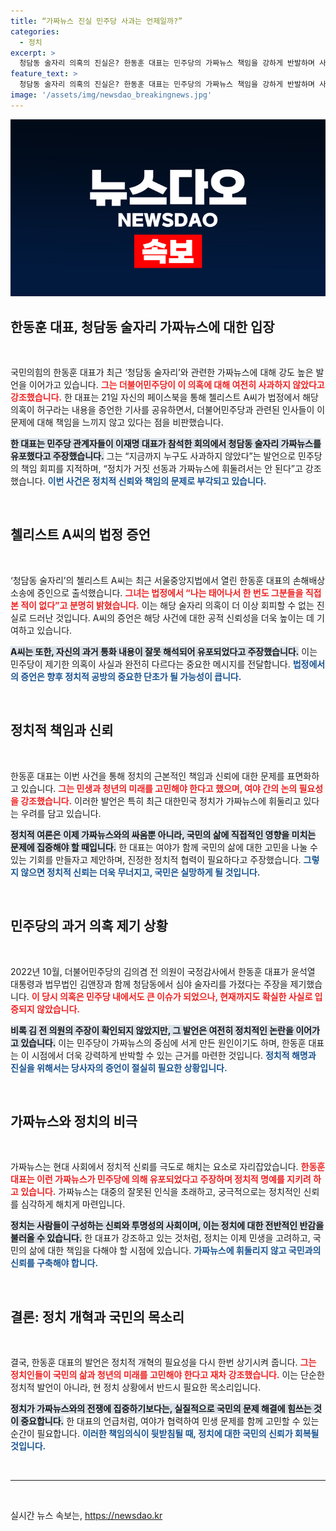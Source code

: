 ```yaml
---
title: “가짜뉴스 진실 민주당 사과는 언제일까?”
categories:
  - 정치
excerpt: >
  청담동 술자리 의혹의 진실은? 한동훈 대표는 민주당의 가짜뉴스 책임을 강하게 반발하며 사과를 촉구했습니다. 이 의혹의 발단인 첼리스트 A씨의 법정 증언이 과연 어떤 파장을 일으킬까요?
feature_text: >
  청담동 술자리 의혹의 진실은? 한동훈 대표는 민주당의 가짜뉴스 책임을 강하게 반발하며 사과를 촉구했습니다. 이 의혹의 발단인 첼리스트 A씨의 법정 증언이 과연 어떤 파장을 일으킬까요?
image: '/assets/img/newsdao_breakingnews.jpg'
---
```


<p><img src="/assets/img/newsdao_breakingnews.jpg" alt="koreaapp 속보" /></p>

<h2 data-ke-size="size26">한동훈 대표, 청담동 술자리 가짜뉴스에 대한 입장</h2>

<p data-ke-size="size16">&nbsp;</p>

<p>국민의힘의 한동훈 대표가 최근 ‘청담동 술자리’와 관련한 가짜뉴스에 대해 강도 높은 발언을 이어가고 있습니다. <b><span style="color: #ee2323;">그는 더불어민주당이 이 의혹에 대해 여전히 사과하지 않았다고 강조했습니다.</span></b> 한 대표는 21일 자신의 페이스북을 통해 첼리스트 A씨가 법정에서 해당 의혹이 허구라는 내용을 증언한 기사를 공유하면서, 더불어민주당과 관련된 인사들이 이 문제에 대해 책임을 느끼지 않고 있다는 점을 비판했습니다. </p>

<p><b><span style="background-color: #21538527;">한 대표는 민주당 관계자들이 이재명 대표가 참석한 회의에서 청담동 술자리 가짜뉴스를 유포했다고 주장했습니다.</span></b> 그는 “지금까지 누구도 사과하지 않았다”는 발언으로 민주당의 책임 회피를 지적하며, “정치가 거짓 선동과 가짜뉴스에 휘둘려서는 안 된다”고 강조했습니다. <b><span style="color: #1a5490;">이번 사건은 정치적 신뢰와 책임의 문제로 부각되고 있습니다.</span></b></p>

<p data-ke-size="size16">&nbsp;</p>

<h2 data-ke-size="size26">첼리스트 A씨의 법정 증언</h2>

<p data-ke-size="size16">&nbsp;</p>

<p>‘청담동 술자리’의 첼리스트 A씨는 최근 서울중앙지법에서 열린 한동훈 대표의 손해배상 소송에 증인으로 출석했습니다. <b><span style="color: #ee2323;">그녀는 법정에서 “나는 태어나서 한 번도 그분들을 직접 본 적이 없다”고 분명히 밝혔습니다.</span></b> 이는 해당 술자리 의혹이 더 이상 회피할 수 없는 진실로 드러난 것입니다. A씨의 증언은 해당 사건에 대한 공적 신뢰성을 더욱 높이는 데 기여하고 있습니다. </p>

<p><b><span style="background-color: #21538527;">A씨는 또한, 자신의 과거 통화 내용이 잘못 해석되어 유포되었다고 주장했습니다.</span></b> 이는 민주당이 제기한 의혹이 사실과 완전히 다르다는 중요한 메시지를 전달합니다. <b><span style="color: #1a5490;">법정에서의 증언은 향후 정치적 공방의 중요한 단초가 될 가능성이 큽니다.</span></b></p>

<p data-ke-size="size16">&nbsp;</p>

<h2 data-ke-size="size26">정치적 책임과 신뢰</h2>

<p data-ke-size="size16">&nbsp;</p>

<p>한동훈 대표는 이번 사건을 통해 정치의 근본적인 책임과 신뢰에 대한 문제를 표면화하고 있습니다. <b><span style="color: #ee2323;">그는 민생과 청년의 미래를 고민해야 한다고 했으며, 여야 간의 논의 필요성을 강조했습니다.</span></b> 이러한 발언은 특히 최근 대한민국 정치가 가짜뉴스에 휘둘리고 있다는 우려를 담고 있습니다. </p>

<p><b><span style="background-color: #21538527;">정치적 여론은 이제 가짜뉴스와의 싸움뿐 아니라, 국민의 삶에 직접적인 영향을 미치는 문제에 집중해야 할 때입니다.</span></b> 한 대표는 여야가 함께 국민의 삶에 대한 고민을 나눌 수 있는 기회를 만들자고 제안하며, 진정한 정치적 협력이 필요하다고 주장했습니다. <b><span style="color: #1a5490;">그렇지 않으면 정치적 신뢰는 더욱 무너지고, 국민은 실망하게 될 것입니다.</span></b> </p>

<p data-ke-size="size16">&nbsp;</p>

<h2 data-ke-size="size26">민주당의 과거 의혹 제기 상황</h2>

<p data-ke-size="size16">&nbsp;</p>

<p>2022년 10월, 더불어민주당의 김의겸 전 의원이 국정감사에서 한동훈 대표가 윤석열 대통령과 법무법인 김앤장과 함께 청담동에서 심야 술자리를 가졌다는 주장을 제기했습니다. <b><span style="color: #ee2323;">이 당시 의혹은 민주당 내에서도 큰 이슈가 되었으나, 현재까지도 확실한 사실로 입증되지 않았습니다.</span></b> </p>

<p><b><span style="background-color: #21538527;">비록 김 전 의원의 주장이 확인되지 않았지만, 그 발언은 여전히 정치적인 논란을 이어가고 있습니다.</span></b> 이는 민주당이 가짜뉴스의 중심에 서게 만든 원인이기도 하며, 한동훈 대표는 이 시점에서 더욱 강력하게 반박할 수 있는 근거를 마련한 것입니다. <b><span style="color: #1a5490;">정치적 해명과 진실을 위해서는 당사자의 증언이 절실히 필요한 상황입니다.</span></b></p>

<p data-ke-size="size16">&nbsp;</p>

<h2 data-ke-size="size26">가짜뉴스와 정치의 비극</h2>

<p data-ke-size="size16">&nbsp;</p>

<p>가짜뉴스는 현대 사회에서 정치적 신뢰를 극도로 해치는 요소로 자리잡았습니다. <b><span style="color: #ee2323;">한동훈 대표는 이런 가짜뉴스가 민주당에 의해 유포되었다고 주장하며 정치적 명예를 지키려 하고 있습니다.</span></b> 가짜뉴스는 대중의 잘못된 인식을 초래하고, 궁극적으로는 정치적인 신뢰를 심각하게 해치게 마련입니다.</p>

<p><b><span style="background-color: #21538527;">정치는 사람들이 구성하는 신뢰와 투명성의 사회이며, 이는 정치에 대한 전반적인 반감을 불러올 수 있습니다.</span></b> 한 대표가 강조하고 있는 것처럼, 정치는 이제 민생을 고려하고, 국민의 삶에 대한 책임을 다해야 할 시점에 있습니다. <b><span style="color: #1a5490;">가짜뉴스에 휘둘리지 않고 국민과의 신뢰를 구축해야 합니다.</span></b></p>

<p data-ke-size="size16">&nbsp;</p>

<h2 data-ke-size="size26">결론: 정치 개혁과 국민의 목소리</h2>

<p data-ke-size="size16">&nbsp;</p>

<p>결국, 한동훈 대표의 발언은 정치적 개혁의 필요성을 다시 한번 상기시켜 줍니다. <b><span style="color: #ee2323;">그는 정치인들이 국민의 삶과 청년의 미래를 고민해야 한다고 재차 강조했습니다.</span></b> 이는 단순한 정치적 발언이 아니라, 현 정치 상황에서 반드시 필요한 목소리입니다. </p>

<p><b><span style="background-color: #21538527;">정치가 가짜뉴스와의 전쟁에 집중하기보다는, 실질적으로 국민의 문제 해결에 힘쓰는 것이 중요합니다.</span></b> 한 대표의 언급처럼, 여야가 협력하여 민생 문제를 함께 고민할 수 있는 순간이 필요합니다. <b><span style="color: #1a5490;">이러한 책임의식이 뒷받침될 때, 정치에 대한 국민의 신뢰가 회복될 것입니다.</span></b></p>

<p data-ke-size="size16">&nbsp;</p>

<hr>

<p data-ke-size="size16">&nbsp;</p>
실시간 뉴스 속보는, <a href="https://newsdao.kr" rel="dofollow">https://newsdao.kr</a>


